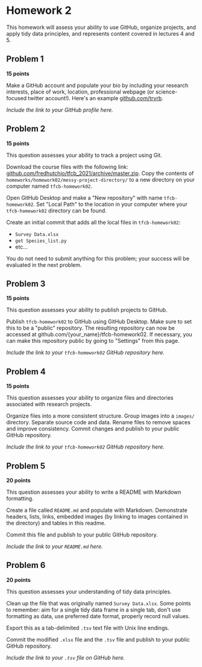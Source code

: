 # Homework 2

This homework will assess your ability to use GitHub, organize projects, and apply tidy data principles, and represents content covered in lectures 4 and 5.

## Problem 1

**15 points**

Make a GitHub account and populate your bio by including your research interests, place of work, location, professional webpage (or science-focused twitter account!). Here's an example [github.com/trvrb](https://github.com/trvrb/).

_Include the link to your GitHub profile here._

## Problem 2

**15 points**

This question assesses your ability to track a project using Git.

Download the course files with the following link: [github.com/fredhutchio/tfcb_2021/archive/master.zip](https://github.com/fredhutchio/tfcb_2021/archive/master.zip). Copy the contents of `homeworks/homework02/messy-project-directory/` to a new directory on your computer named `tfcb-homework02`.

Open GitHub Desktop and make a "New repository" with name `tfcb-homework02`. Set "Local Path" to the location in your computer where your `tfcb-homework02` directory can be found.

Create an initial commit that adds all the local files in `tfcb-homework02`:
- `Survey Data.xlsx`
- `get Species_list.py`
- etc...

You do not need to submit anything for this problem; your success will be evaluated in the next problem.

## Problem 3

**15 points**

This question assesses your ability to publish projects to GitHub.

Publish `tfcb-homework02` to GitHub using GitHub Desktop. Make sure to set this to be a "public" repository. The resulting repository can now be accessed at github.com/{your_name}/tfcb-homework02. If necessary, you can make this repository public by going to "Settings" from this page.

_Include the link to your `tfcb-homework02` GitHub repository here._

## Problem 4

**15 points**

This question assesses your ability to organize files and directories associated with research projects.

Organize files into a more consistent structure. Group images into a `images/` directory. Separate source code and data. Rename files to remove spaces and improve consistency. Commit changes and publish to your public GitHub repository.

_Include the link to your `tfcb-homework02` GitHub repository here._

## Problem 5

**20 points**

This question assesses your ability to write a README with Markdown formatting.

Create a file called `README.md` and populate with Markdown. Demonstrate headers, lists, links, embedded images (by linking to images contained in the directory) and tables in this readme.

Commit this file and publish to your public GitHub repository.

_Include the link to your `README.md` here._

## Problem 6

**20 points**

This question assesses your understanding of tidy data principles.

Clean up the file that was originally named `Survey Data.xlsx`. Some points to remember: aim for a single tidy data frame in a single tab, don't use formatting as data, use preferred date format, properly record null values.

Export this as a tab-delimited `.tsv` text file with Unix line endings.

Commit the modified `.xlsx` file and the `.tsv` file and publish to your public GitHub repository.

_Include the link to your `.tsv` file on GitHub here._
